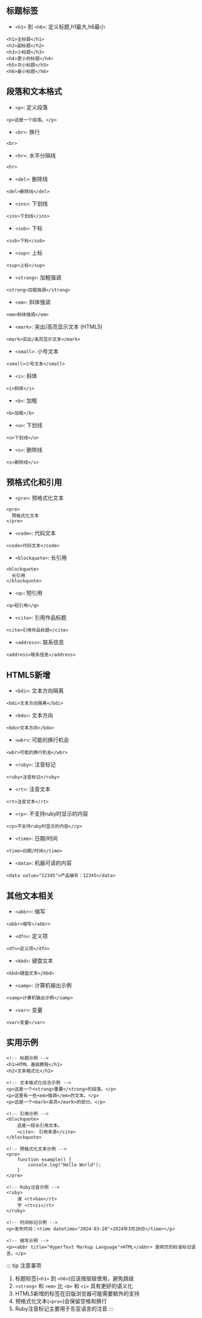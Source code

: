 ##  标题标签
- `<h1>` 到 `<h6>`: 定义标题,h1最大,h6最小
```html:demo
<h1>主标题</h1>
<h2>副标题</h2>
<h3>小标题</h3>
<h4>更小的标题</h4>
<h5>次小标题</h5>
<h6>最小标题</h6>
```
##  段落和文本格式
- `<p>`: 定义段落
```html:demo
<p>这是一个段落。</p>
```
- `<br>`: 换行
```html:demo
<br>
```
- `<hr>`: 水平分隔线
```html:demo
<hr>
```
- `<del>`: 删除线
```html:demo
<del>删除线</del>
```
- `<ins>`: 下划线
```html:demo
<ins>下划线</ins>
```
- `<sub>`: 下标
```html:demo
<sub>下标</sub>
```
- `<sup>`: 上标
```html:demo
<sup>上标</sup>
```
- `<strong>`: 加粗强调
```html:demo
<strong>加粗强调</strong>
```
- `<em>`: 斜体强调
```html:demo
<em>斜体强调</em>
```
- `<mark>`: 突出/高亮显示文本 (HTML5)
```html:demo
<mark>突出/高亮显示文本</mark>
```
- `<small>`: 小号文本
```html:demo
<small>小号文本</small>
```
- `<i>`: 斜体
```html:demo
<i>斜体</i>
```
- `<b>`: 加粗
```html:demo
<b>加粗</b>
```
- `<u>`: 下划线
```html:demo
<u>下划线</u>
```
- `<s>`: 删除线
```html:demo
<s>删除线</s>
```

## 预格式化和引用
- `<pre>`: 预格式化文本
```html:demo
<pre>
  预格式化文本
</pre>
```
- `<code>`: 代码文本
```html:demo
<code>代码文本</code>
```
- `<blockquote>`: 长引用
```html:demo
<blockquote>
  长引用
</blockquote>
```
- `<q>`: 短引用
```html:demo
<q>短引用</q>
```
- `<cite>`: 引用作品标题
```html:demo
<cite>引用作品标题</cite>
```
- `<address>`: 联系信息
```html:demo
<address>联系信息</address>
```
## HTML5新增
- `<bdi>`: 文本方向隔离
```html:demo
<bdi>文本方向隔离</bdi>
```
- `<bdo>`: 文本方向
```html:demo
<bdo>文本方向</bdo>
```
- `<wbr>`: 可能的换行机会
```html:demo
<wbr>可能的换行机会</wbr>
```
- `<ruby>`: 注音标记
```html:demo
<ruby>注音标记</ruby>
```
- `<rt>`: 注音文本
```html:demo
<rt>注音文本</rt>
```
- `<rp>`: 不支持ruby时显示的内容
```html:demo
<rp>不支持ruby时显示的内容</rp>
```
- `<time>`: 日期/时间
```html:demo
<time>日期/时间</time>
```
- `<data>`: 机器可读的内容
```html:demo
<data value="12345">产品编号：12345</data>
```

##  其他文本相关
- `<abbr>`: 缩写
```html:demo
<abbr>缩写</abbr>
``` 
- `<dfn>`: 定义项
```html:demo
<dfn>定义项</dfn>
```
- `<kbd>`: 键盘文本
```html:demo
<kbd>键盘文本</kbd>
```
- `<samp>`: 计算机输出示例
```html:demo
<samp>计算机输出示例</samp>
```
- `<var>`: 变量
```html:demo
<var>变量</var>
```

## 实用示例
```html:demo
<!-- 标题示例 -->
<h1>HTML 基础教程</h1>
<h2>文本格式化</h2>

<!-- 文本格式化综合示例 -->
<p>这是一个<strong>重要</strong>的段落。</p>
<p>这里有一些<em>强调</em>的文本。</p>
<p>这是一个<mark>高亮</mark>的部分。</p>

<!-- 引用示例 -->
<blockquote>
    这是一段长引用文本。
    <cite>- 引用来源</cite>
</blockquote>

<!-- 预格式化文本示例 -->
<pre>
    function example() {
        console.log("Hello World");
    }
</pre>

<!-- Ruby注音示例 -->
<ruby>
    漢 <rt>han</rt>
    字 <rt>zi</rt>
</ruby>

<!-- 时间标记示例 -->
<p>发布时间：<time datetime="2024-03-20">2024年3月20日</time></p>

<!-- 缩写示例 -->
<p><abbr title="HyperText Markup Language">HTML</abbr> 是网页的标准标记语言。</p>
```

::: tip 注意事项
1. 标题标签(`<h1>` 到 `<h6>`)应该按层级使用，避免跳级
2. `<strong>` 和 `<em>` 比 `<b>` 和 `<i>` 具有更好的语义化
3. HTML5新增的标签在旧版浏览器可能需要额外的支持
4. 预格式化文本(`<pre>`)会保留空格和换行
5. Ruby注音标记主要用于东亚语言的注音
:::

